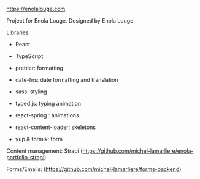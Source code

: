 https://enolalouge.com

Project for Enola Louge. Designed by Enola Louge.

Libraries:
- React
- TypeScript
- prettier: formatting
- date-fns: date formatting and translation


- sass: styling
- typed.js: typing animation
- react-spring : animations
- react-content-loader: skeletons


- yup & formik: form

Content management: Strapi
(https://github.com/michel-lamarliere/enola-portfolio-strapi)

Forms/Emails: (https://github.com/michel-lamarliere/forms-backend)
